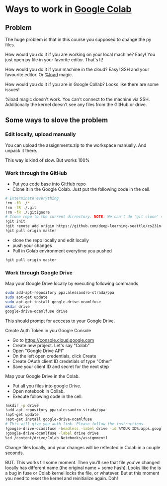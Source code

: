 # Ways to work in [Google Colab](https://colab.research.google.com)

## Problem

The huge problem is that in this course you supposed to change the py files.

How would you do it if you are working on your local machine? Easy! You just open py file in your favorite editor. That's It!

How would you do it if your machine in the cloud? Easy! SSH and your favourite editor. Or [%load](https://ipython.readthedocs.io/en/stable/interactive/magics.html#magic-load) magic.

How would you do it if you are in Google Collab? Looks like there are some issues!

%load magic doesn't work. You can't connect to the machine via SSH. Additionally  the kernel doesn't see any files from the GitHub or drive.

## Some ways to slove the problem

### Edit locally, upload manually

You can upload the assignments.zip to the workspace manually. And unpack it there.

This way is kind of slow. But works 100%

### Work through the GitHub
* Put you code base into GitHub repo
* Clone it in the Google Colab. Just put the following code in the cell.
```bash
# Exterminate everything
!rm -fR ./*
!rm -fR ./.git
!rm -fR ./.gitignore
# Clone repo to the current dirrectory. NOTE: We can't do 'git clone' since it can't clone to the non-empty directory
!git init
!git remote add origin https://github.com/deep-learning-seattle/cs231n-assignment_1.git
!git pull origin master
```
* clone the repo locally and edit locally
* push your changes
* Pull in Colab environment everytime you pushed
```bash
!git pull origin master
```

### Work through Google Drive
Map your Google Drive locally by executing following commands
```bash
sudo add-apt-repository ppa:alessandro-strada/ppa
sudo apt-get update
sudo apt-get install google-drive-ocamlfuse
mkdir drive
google-drive-ocamlfuse drive
```
This should prompt for acccess to your Google Drive.

Create Auth Token in you Google Console
* Go to https://console.cloud.google.com
* Create new project. Let's say "Colab"
* Open "Google Drive API"
* On the left open credentials, click Create
* Create OAuth client ID credetials of type "Other"
* Save your client ID and secret for the next step

Map your Google Drive in the Colab.
* Put all you files into google Drive.
* Open notebook in Collab.
* Execute following code in the cell:
```bash
!mkdir -p drive
!add-apt-repository ppa:alessandro-strada/ppa
!apt-get update
!apt-get install google-drive-ocamlfuse
# This will give you auth link. Please follow the instructions.
!google-drive-ocamlfuse -headless -label drive -id %YOUR ID%.apps.googleusercontent.com -secret %YOUR SECRET%
!google-drive-ocamlfuse -label drive drive
%cd /content/drive/Colab Notebooks/assignment1
```

Change files locally, and your changes will be reflected in Colab in a couple seconds.

BUT. This works till some moment. Then you'll see that file you've changed locally has different name (the original name + some hash).
Looks like the is a bug in fuse or Colab kernel locks the file, or whatever. But at this moment you need to reset the kernel and reinitialize again. Doh!

